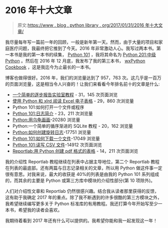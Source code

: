 # 2016 年十大文章

> 原文:[https://www . blog . python library . org/2017/01/31/2016 年十大文章/](https://www.blog.pythonlibrary.org/2017/01/31/top-ten-articles-of-2016/)

我尽量每年写一篇前一年的回顾，一般是新年第一天。然而，由于大量的项目和家庭医疗问题，我最终把它推到了今天。2016 年非常激动人心。我写过两本书。第一本书是我的第一本书的续集， [Python 101](https://leanpub.com/python_101/) ，我将其命名为 [Python 201:中级 Python](https://leanpub.com/python201/) 。然后在 2016 年 12 月底，我发布了我的第三本书， [wxPython Cookbook](https://leanpub.com/wxpythoncookbook) ，这是我迄今为止最长的一本书。

博客也做得很好。2016 年，我们的浏览量达到了 957，763 次。这几乎是一百万的页面浏览量，这是相当令人兴奋的！让我们来看看今年排名前十的文章是什么:

*   [一个简单的逐步报告实验室教程](https://www.blog.pythonlibrary.org/2010/03/08/a-simple-step-by-step-reportlab-tutorial/) - 31，145 次页面浏览
*   [使用 Python 和 xlrd 阅读 Excel 电子表格](https://www.blog.pythonlibrary.org/2014/04/30/reading-excel-spreadsheets-with-python-and-xlrd/) - 29，860 次浏览量
*   Python 101:如何打开一个文件或程序
*   [Python 101:日志简介](https://www.blog.pythonlibrary.org/2012/08/02/python-101-an-intro-to-logging/) - 23，211 次浏览量
*   [Python:用乌龟画画](https://www.blog.pythonlibrary.org/2012/08/06/python-using-turtles-for-drawing/)-20280 浏览量
*   Python:一个简单的循序渐进的 SQLite 教程 - 20，162 浏览量
*   [Python:如何创建旋转日志](https://www.blog.pythonlibrary.org/2014/02/11/python-how-to-create-rotating-logs/)-17751 浏览量
*   [Python 101:如何下载一个文件](https://www.blog.pythonlibrary.org/2012/06/07/python-101-how-to-download-a-file/)-17049 浏览量
*   [Python 101:读写 CSV 文件](https://www.blog.pythonlibrary.org/2014/02/26/python-101-reading-and-writing-csv-files/)-14912 次页面浏览
*   [Reportlab:用 Python 创建 pdf 格式的表格](https://www.blog.pythonlibrary.org/2010/09/21/reportlab-tables-creating-tables-in-pdfs-with-python/) - 14，211 次页面浏览

我的介绍性 Reportlab 教程继续在列表中占据主导地位，第二个 Reportlab 教程在列表的最底部。还有两篇与日志记录相关的文章，所以用 Python 做这件事一定很有意思。对我来说，最大的收获是 40%的列表是由我的 Python 101 系列组成的，而其余的主要是 Python 或第三方库中模块的介绍性部分(第 10 项除外)。

人们对介绍性文章和 Reportlab 仍然很感兴趣。结合我从读者那里获得的反馈，这有助于我确定 2017 年的重点。除了我不断遇到的许多很酷的第三方模块之外，我希望继续编写更多关于 Python 标准库的有用教程。我还打算今年开始写至少一本书，希望我的读者会喜欢。

我期待着看到 2017 年还有什么可以提供的。我希望你能和我一起发现这一年！